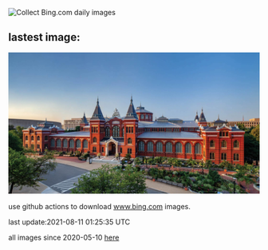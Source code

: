 ![Collect Bing.com daily images](https://github.com/counter2015/bing-daily-images/workflows/Collect%20Bing.com%20daily%20images/badge.svg)
## lastest image:
![](images/ArtsandIndustries.jpg)

use github actions to download www.bing.com images.

last update:2021-08-11 01:25:35 UTC

all images since 2020-05-10 [here](https://github.com/counter2015/bing-daily-images/tree/master/images) 
